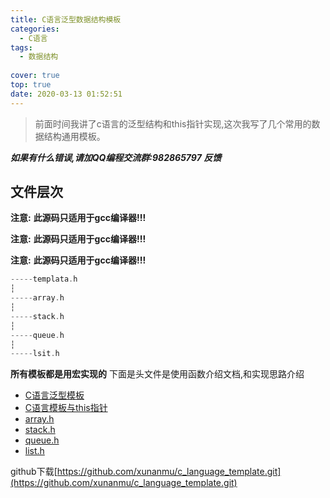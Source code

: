 ```yaml
---
title: C语言泛型数据结构模板
categories:
  - C语言
tags:
  - 数据结构
  
cover: true
top: true
date: 2020-03-13 01:52:51
---
```

>前面时间我讲了c语言的泛型结构和this指针实现,这次我写了几个常用的数据结构通用模板。

***如果有什么错误,请加QQ编程交流群:982865797 反馈***
## 文件层次
**注意:** **此源码只适用于gcc编译器!!!**

**注意:** **此源码只适用于gcc编译器!!!**

**注意:** **此源码只适用于gcc编译器!!!**

``` c
-----templata.h
┆
-----array.h
┆
-----stack.h
┆
-----queue.h
┆
-----lsit.h
```
**所有模板都是用宏实现的**
下面是头文件是使用函数介绍文档,和实现思路介绍
- [C语言泛型模板](http://blog.xunanmu.com/2020/01/23/c-yu-yan-fan-xing-mo-ban/)
- [C语言模板与this指针]( http://blog.xunanmu.com/2020/03/05/c-yu-yan-mo-ban-yu-this-zhi-zhen/)
- [array.h](http://blog.xunanmu.com/2020/03/13/array.h/)
- [stack.h](http://blog.xunanmu.com/2020/03/13/stack.h/)
- [queue.h](http://blog.xunanmu.com/2020/03/13/queue.h/)
- [list.h](http://blog.xunanmu.com/2020/03/13/list.h/)

github下载[https://github.com/xunanmu/c_language_template.git](https://github.com/xunanmu/c_language_template.git)